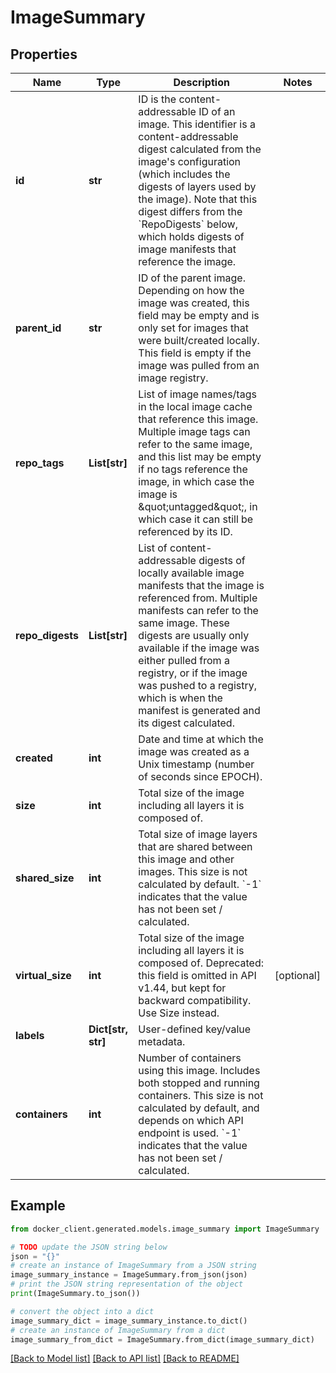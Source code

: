 # ImageSummary


## Properties

Name | Type | Description | Notes
------------ | ------------- | ------------- | -------------
**id** | **str** | ID is the content-addressable ID of an image.  This identifier is a content-addressable digest calculated from the image&#39;s configuration (which includes the digests of layers used by the image).  Note that this digest differs from the &#x60;RepoDigests&#x60; below, which holds digests of image manifests that reference the image.  | 
**parent_id** | **str** | ID of the parent image.  Depending on how the image was created, this field may be empty and is only set for images that were built/created locally. This field is empty if the image was pulled from an image registry.  | 
**repo_tags** | **List[str]** | List of image names/tags in the local image cache that reference this image.  Multiple image tags can refer to the same image, and this list may be empty if no tags reference the image, in which case the image is \&quot;untagged\&quot;, in which case it can still be referenced by its ID.  | 
**repo_digests** | **List[str]** | List of content-addressable digests of locally available image manifests that the image is referenced from. Multiple manifests can refer to the same image.  These digests are usually only available if the image was either pulled from a registry, or if the image was pushed to a registry, which is when the manifest is generated and its digest calculated.  | 
**created** | **int** | Date and time at which the image was created as a Unix timestamp (number of seconds since EPOCH).  | 
**size** | **int** | Total size of the image including all layers it is composed of.  | 
**shared_size** | **int** | Total size of image layers that are shared between this image and other images.  This size is not calculated by default. &#x60;-1&#x60; indicates that the value has not been set / calculated.  | 
**virtual_size** | **int** | Total size of the image including all layers it is composed of.  Deprecated: this field is omitted in API v1.44, but kept for backward compatibility. Use Size instead. | [optional] 
**labels** | **Dict[str, str]** | User-defined key/value metadata. | 
**containers** | **int** | Number of containers using this image. Includes both stopped and running containers.  This size is not calculated by default, and depends on which API endpoint is used. &#x60;-1&#x60; indicates that the value has not been set / calculated.  | 

## Example

```python
from docker_client.generated.models.image_summary import ImageSummary

# TODO update the JSON string below
json = "{}"
# create an instance of ImageSummary from a JSON string
image_summary_instance = ImageSummary.from_json(json)
# print the JSON string representation of the object
print(ImageSummary.to_json())

# convert the object into a dict
image_summary_dict = image_summary_instance.to_dict()
# create an instance of ImageSummary from a dict
image_summary_from_dict = ImageSummary.from_dict(image_summary_dict)
```
[[Back to Model list]](../README.md#documentation-for-models) [[Back to API list]](../README.md#documentation-for-api-endpoints) [[Back to README]](../README.md)


